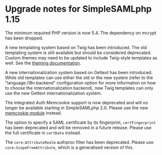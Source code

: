 Upgrade notes for SimpleSAMLphp 1.15
====================================

The minimum required PHP version is now 5.4. The dependency on mcrypt has been
dropped.

A new templating system based on Twig has been introduced. The old templating
system is still available but should be considered deprecated. Custom themes
may need to be updated to include Twig-style templates as well. See the
[theming documentation](simplesamlphp-theming).

A new internationalization system based on Gettext has been introduced. While
old templates can use either the old or the new system (refer to the
"language.i18n.backend" configuration option for more information on how to
choose the internationalization backend), new Twig templates can only use the
new Gettext internationalization system.

The integrated _Auth Memcookie_ support is now deprecated and will no longer
be available starting in SimpleSAMLphp 2.0. Please use the new
[memcookie module](https://github.com/simplesamlphp/simplesamlphp-module-memcookie)
instead.

The option to specify a SAML certificate by its fingerprint, `certFingerprint`
has been deprecated and will be removed in a future release. Please use the
full certificate in `certData` instead.

The `core:AttributeRealm` authproc filter has been deprecated.
Please use `core:ScopeFromAttribute`, which is a generalised version of this.
